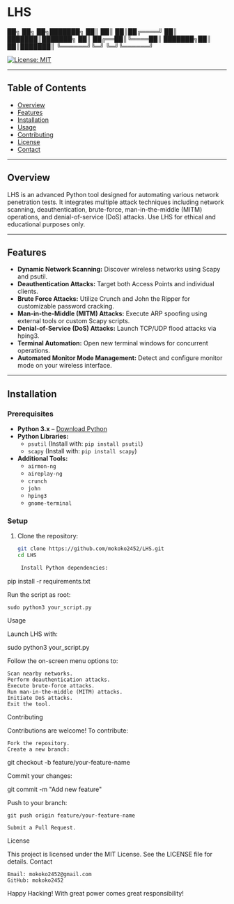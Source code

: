 # LHS
██╗     ██╗  ██╗███████╗
██║     ██║  ██║██╔════╝
██║     ███████║███████╗
██║     ██╔══██║╚════██║
███████╗██║  ██║███████║
╚══════╝╚═╝  ╚═╝╚══════╝

[![License: MIT](https://img.shields.io/badge/License-MIT-yellow.svg)](https://opensource.org/licenses/MIT)

---

## Table of Contents
- [Overview](#overview)
- [Features](#features)
- [Installation](#installation)
- [Usage](#usage)
- [Contributing](#contributing)
- [License](#license)
- [Contact](#contact)

---

## Overview
LHS is an advanced Python tool designed for automating various network penetration tests. It integrates multiple attack techniques including network scanning, deauthentication, brute-force, man-in-the-middle (MITM) operations, and denial-of-service (DoS) attacks. Use LHS for ethical and educational purposes only.

---

## Features
- **Dynamic Network Scanning:** Discover wireless networks using Scapy and psutil.
- **Deauthentication Attacks:** Target both Access Points and individual clients.
- **Brute Force Attacks:** Utilize Crunch and John the Ripper for customizable password cracking.
- **Man-in-the-Middle (MITM) Attacks:** Execute ARP spoofing using external tools or custom Scapy scripts.
- **Denial-of-Service (DoS) Attacks:** Launch TCP/UDP flood attacks via hping3.
- **Terminal Automation:** Open new terminal windows for concurrent operations.
- **Automated Monitor Mode Management:** Detect and configure monitor mode on your wireless interface.

---

## Installation

### Prerequisites
- **Python 3.x** – [Download Python](https://www.python.org/downloads/)
- **Python Libraries:**  
  - `psutil` (Install with: `pip install psutil`)
  - `scapy` (Install with: `pip install scapy`)
- **Additional Tools:**  
  - `airmon-ng`  
  - `aireplay-ng`  
  - `crunch`  
  - `john`  
  - `hping3`  
  - `gnome-terminal`

### Setup
1. Clone the repository:
   ```bash
   git clone https://github.com/mokoko2452/LHS.git
   cd LHS

    Install Python dependencies:

pip install -r requirements.txt

Run the script as root:

    sudo python3 your_script.py

Usage

Launch LHS with:

sudo python3 your_script.py

Follow the on-screen menu options to:

    Scan nearby networks.
    Perform deauthentication attacks.
    Execute brute-force attacks.
    Run man-in-the-middle (MITM) attacks.
    Initiate DoS attacks.
    Exit the tool.

Contributing

Contributions are welcome! To contribute:

    Fork the repository.
    Create a new branch:

git checkout -b feature/your-feature-name

Commit your changes:

git commit -m "Add new feature"

Push to your branch:

    git push origin feature/your-feature-name

    Submit a Pull Request.

License

This project is licensed under the MIT License. See the LICENSE file for details.
Contact

    Email: mokoko2452@gmail.com
    GitHub: mokoko2452

Happy Hacking! With great power comes great responsibility!
